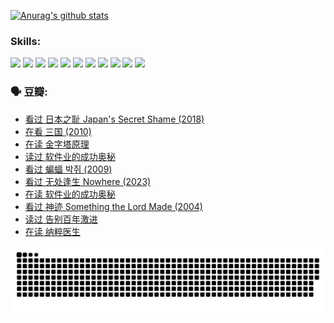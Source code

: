 
[![Anurag's github stats](https://github-readme-stats.vercel.app/api?username=w940853815)](https://github.com/anuraghazra/github-readme-stats)

### Skills:

<code><img height="32" src="https://cdn.jsdelivr.net/npm/simple-icons@v5/icons/python.svg"></code>
<code><img height="32" src="https://cdn.jsdelivr.net/npm/simple-icons@v5/icons/javascript.svg"></code>
<code><img height="32" src="https://cdn.jsdelivr.net/npm/simple-icons@v5/icons/django.svg"></code>
<code><img height="32" src="https://cdn.jsdelivr.net/npm/simple-icons@v5/icons/flask.svg"></code>
<code><img height="32" src="https://cdn.jsdelivr.net/npm/simple-icons@v5/icons/vuetify.svg"></code>
<code><img height="32" src="https://cdn.jsdelivr.net/npm/simple-icons@v5/icons/git.svg"></code>
<code><img height="32" src="https://cdn.jsdelivr.net/npm/simple-icons@v5/icons/docker.svg"></code>
<code><img height="32" src="https://cdn.jsdelivr.net/npm/simple-icons@v5/icons/postgresql.svg"></code>
<code><img height="32" src="https://cdn.jsdelivr.net/npm/simple-icons@v5/icons/elasticsearch.svg"></code>
<code><img height="32" src="https://cdn.jsdelivr.net/npm/simple-icons@v5/icons/macos.svg"></code>
<code><img height="32" src="https://cdn.jsdelivr.net/npm/simple-icons@v5/icons/linux.svg"></code>

### 🗣 豆瓣:

<!-- DOUBAN-ACTIVITIES:START -->
- [看过 日本之耻 Japan's Secret Shame‎ (2018)](https://www.douban.com/people/136069238/status/4431579101/?_i=00360824)
- [在看 三国‎ (2010)](https://www.douban.com/people/136069238/status/4430559482/?_i=00360824)
- [在读 金字塔原理](https://www.douban.com/people/136069238/status/4424812753/?_i=00360824)
- [读过 软件业的成功奥秘](https://www.douban.com/people/136069238/status/4424809958/?_i=00360824)
- [看过 蝙蝠 박쥐‎ (2009)](https://www.douban.com/people/136069238/status/4422787315/?_i=00360824)
- [看过 无处逢生 Nowhere‎ (2023)](https://www.douban.com/people/136069238/status/4416454713/?_i=00360824)
- [在读 软件业的成功奥秘](https://www.douban.com/people/136069238/status/4414815312/?_i=00360824)
- [看过 神迹 Something the Lord Made‎ (2004)](https://www.douban.com/people/136069238/status/4409691983/?_i=00360824)
- [读过 告别百年激进](https://www.douban.com/people/136069238/status/4406414036/?_i=00360824)
- [在读 纳粹医生](https://www.douban.com/people/136069238/status/4406413750/?_i=00360824)
<!-- DOUBAN-ACTIVITIES:END -->


![Snake animation](https://raw.githubusercontent.com/w940853815/w940853815/output/github-contribution-grid-snake.svg)

<!--
**w940853815/w940853815** is a ✨ _special_ ✨ repository because its `README.md` (this file) appears on your GitHub profile.

Here are some ideas to get you started:

- 🔭 I’m currently working on ...
- 🌱 I’m currently learning ...
- 👯 I’m looking to collaborate on ...
- 🤔 I’m looking for help with ...
- 💬 Ask me about ...
- 📫 How to reach me: ...
- 😄 Pronouns: ...
- ⚡ Fun fact: ...
-->
